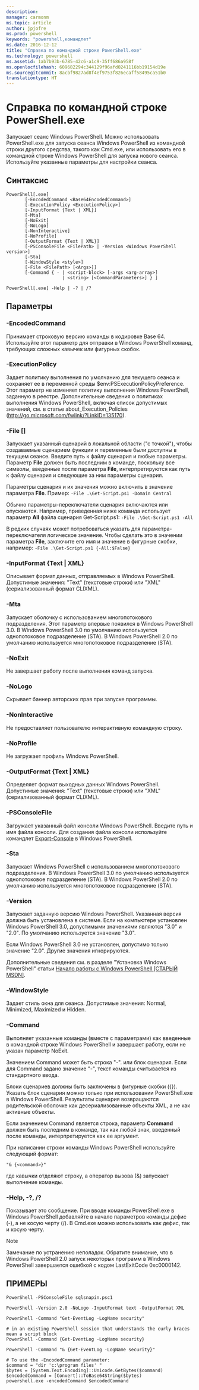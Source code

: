 ```yaml
---
description: 
manager: carmonm
ms.topic: article
author: jpjofre
ms.prod: powershell
keywords: "powershell,командлет"
ms.date: 2016-12-12
title: "Справка по командной строке PowerShell.exe"
ms.technology: powershell
ms.assetid: 1ab7b93b-6785-42c6-a1c9-35ff686a958f
ms.openlocfilehash: 609682294c344129f96afd0241116bb19154d19e
ms.sourcegitcommit: 8acbf9827ad8f4ef9753f826ecaff58495ca51b0
translationtype: HT
---
```

# <a name="powershellexe-command-line-help"></a>Справка по командной строке PowerShell.exe
Запускает сеанс Windows PowerShell. Можно использовать PowerShell.exe для запуска сеанса Windows PowerShell из командной строки другого средства, такого как Cmd.exe, или использовать его в командной строке Windows PowerShell для запуска нового сеанса. Используйте указанные параметры для настройки сеанса.

## <a name="syntax"></a>Синтаксис

```
PowerShell[.exe]
       [-EncodedCommand <Base64EncodedCommand>]
       [-ExecutionPolicy <ExecutionPolicy>]
       [-InputFormat {Text | XML}] 
       [-Mta]
       [-NoExit]
       [-NoLogo]
       [-NonInteractive] 
       [-NoProfile] 
       [-OutputFormat {Text | XML}] 
       [-PSConsoleFile <FilePath> | -Version <Windows PowerShell version>]
       [-Sta]
       [-WindowStyle <style>]
       [-File <FilePath> [<Args>]]
       [-Command { - | <script-block> [-args <arg-array>]
                     | <string> [<CommandParameters>] } ]

PowerShell[.exe] -Help | -? | /?
```

## <a name="parameters"></a>Параметры

### <a name="-encodedcommand-base64encodedcommand"></a>-EncodedCommand <Base64EncodedCommand>
Принимает строковую версию команды в кодировке Base 64. Используйте этот параметр для отправки в Windows PowerShell команд, требующих сложных кавычек или фигурных скобок.

### <a name="-executionpolicy-executionpolicy"></a>-ExecutionPolicy <ExecutionPolicy>
Задает политику выполнения по умолчанию для текущего сеанса и сохраняет ее в переменной среды $env:PSExecutionPolicyPreference. Этот параметр не изменяет политику выполнения Windows PowerShell, заданную в реестре. Дополнительные сведения о политиках выполнения Windows PowerShell, включая список допустимых значений, см. в статье about_Execution_Policies (http://go.microsoft.com/fwlink/?LinkID=135170).

### <a name="-file-filepath-parameters"></a>-File <FilePath> \[<Parameters>]
Запускает указанный сценарий в локальной области ("с точкой"), чтобы создаваемые сценарием функции и переменные были доступны в текущем сеансе. Введите путь к файлу сценария и любые параметры. Параметр **File** должен быть последним в команде, поскольку все символы, введенные после параметра **File**, интерпретируются как путь к файлу сценария и следующие за ним параметры сценария.

Параметры сценария и их значения можно включить в значение параметра **File**. Пример: `-File .\Get-Script.ps1 -Domain Central`

Обычно параметры-переключатели сценария включаются или опускаются. Например, приведенная ниже команда использует параметр **All** файла сценария Get-Script.ps1: `-File .\Get-Script.ps1 -All`

В редких случаях может потребоваться указать для параметра-переключателя логическое значение. Чтобы сделать это в значении параметра **File**, заключите его имя и значение в фигурные скобки, например: `-File .\Get-Script.ps1 {-All:$False}`

### <a name="-inputformat-text--xml"></a>-InputFormat {Text | XML}
Описывает формат данных, отправляемых в Windows PowerShell. Допустимые значения: "Text" (текстовые строки) или "XML" (сериализованный формат CLIXML).

### <a name="-mta"></a>-Mta
Запускает оболочку с использованием многопотокового подразделения. Этот параметр впервые появился в Windows PowerShell 3.0. В Windows PowerShell 3.0 по умолчанию используется однопотоковое подразделение (STA). В Windows PowerShell 2.0 по умолчанию используется многопотоковое подразделение (STA).

### <a name="-noexit"></a>-NoExit
Не завершает работу после выполнения команд запуска.

### <a name="-nologo"></a>-NoLogo
Скрывает баннер авторских прав при запуске программы.

### <a name="-noninteractive"></a>-NonInteractive
Не предоставляет пользователю интерактивную командную строку.

### <a name="-noprofile"></a>-NoProfile
Не загружает профиль Windows PowerShell.

### <a name="-outputformat-text--xml"></a>-OutputFormat {Text | XML}
Определяет формат выходных данных Windows PowerShell. Допустимые значения: "Text" (текстовые строки) или "XML" (сериализованный формат CLIXML).

### <a name="-psconsolefile-filepath"></a>-PSConsoleFile <FilePath>
Загружает указанный файл консоли Windows PowerShell. Введите путь и имя файла консоли. Для создания файла консоли используйте командлет [Export-Console](https://technet.microsoft.com/en-us/library/4bab1c02-9e61-4aaf-9957-11d1934ef4ef) в Windows PowerShell.

### <a name="-sta"></a>-Sta
Запускает Windows PowerShell с использованием многопотокового подразделения. В Windows PowerShell 3.0 по умолчанию используется однопотоковое подразделение (STA). В Windows PowerShell 2.0 по умолчанию используется многопотоковое подразделение (STA).

### <a name="-version-windows-powershell-version"></a>-Version <Windows PowerShell Version>
Запускает заданную версию Windows PowerShell. Указанная версия должна быть установлена в системе. Если на компьютере установлен Windows PowerShell 3.0, допустимыми значениями являются "3.0" и "2.0". По умолчанию используется значение "3.0".

Если Windows PowerShell 3.0 не установлен, допустимо только значение "2.0". Другие значения игнорируются.

Дополнительные сведения см. в разделе "Установка Windows PowerShell" статьи [Начало работы с Windows PowerShell [СТАРЫЙ MSDN]](https://technet.microsoft.com/en-us/library/69555d95-b481-43e1-86e7-b46d68b3e2dd).

### <a name="-windowstyle-window-style"></a>-WindowStyle <Window style>
Задает стиль окна для сеанса. Допустимые значения: Normal, Minimized, Maximized и Hidden.

### <a name="-command"></a>-Command
Выполняет указанные команды (вместе с параметрами) как введенные в командной строке Windows PowerShell и завершает работу, если не указан параметр NoExit.

Значением Command может быть строка "-". или блок сценария. Если для Command задано значение "-", текст команды считывается из стандартного ввода.

Блоки сценариев должны быть заключены в фигурные скобки ({}). Указать блок сценария можно только при использовании PowerShell.exe в Windows PowerShell. Результаты сценария возвращаются родительской оболочке как десериализованные объекты XML, а не как активные объекты.

Если значением Command является строка, параметр **Command** должен быть последним в команде, так как любой знак, введенный после команды, интерпретируется как ее аргумент.

При написании строки команды Windows PowerShell используйте следующий формат:

```
"& {<command>}"
```

где кавычки отделяют строку, а оператор вызова (&) запускает выполнение команды.

### <a name="-help---"></a>-Help, -?, /?
Показывает это сообщение. При вводе команды PowerShell.exe в Windows PowerShell добавляйте в начало параметров команды дефис (-), а не косую черту (/). В Cmd.exe можно использовать как дефис, так и косую черту.

> [!NOTE]
> Замечание по устранению неполадок. Обратите внимание, что в Windows PowerShell 2.0 запуск некоторых программ в Windows PowerShell завершается ошибкой с кодом LastExitCode 0xc0000142.

## <a name="examples"></a>ПРИМЕРЫ

```
PowerShell -PSConsoleFile sqlsnapin.psc1

PowerShell -Version 2.0 -NoLogo -InputFormat text -OutputFormat XML

PowerShell -Command "Get-EventLog -LogName security"

# in an existing PowerShell session that understands the curly braces mean a script block
PowerShell -Command {Get-EventLog -LogName security}

PowerShell -Command "& {Get-EventLog -LogName security}"

# To use the -EncodedCommand parameter:
$command = "dir 'c:\program files' "
$bytes = [System.Text.Encoding]::Unicode.GetBytes($command)
$encodedCommand = [Convert]::ToBase64String($bytes)
powershell.exe -encodedCommand $encodedCommand
```

